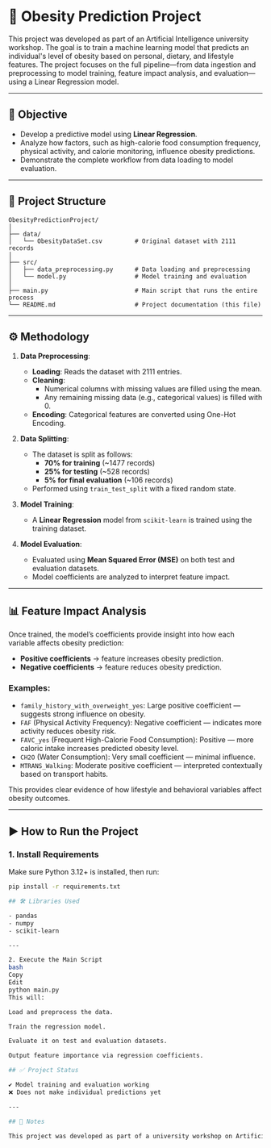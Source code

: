 # 🧠 Obesity Prediction Project

This project was developed as part of an Artificial Intelligence university workshop. The goal is to train a machine learning model that predicts an individual's level of obesity based on personal, dietary, and lifestyle features. The project focuses on the full pipeline—from data ingestion and preprocessing to model training, feature impact analysis, and evaluation—using a Linear Regression model.

---

## 🎯 Objective

- Develop a predictive model using **Linear Regression**.
- Analyze how factors, such as high-calorie food consumption frequency, physical activity, and calorie monitoring, influence obesity predictions.
- Demonstrate the complete workflow from data loading to model evaluation.

---


## 📁 Project Structure

```
ObesityPredictionProject/
│
├── data/
│   └── ObesityDataSet.csv         # Original dataset with 2111 records
│
├── src/
│   ├── data_preprocessing.py      # Data loading and preprocessing
│   └── model.py                   # Model training and evaluation
│
├── main.py                        # Main script that runs the entire process
└── README.md                      # Project documentation (this file)
```
---

## ⚙️ Methodology

1. **Data Preprocessing**:
   - **Loading**: Reads the dataset with 2111 entries.
   - **Cleaning**:
     - Numerical columns with missing values are filled using the mean.
     - Any remaining missing data (e.g., categorical values) is filled with 0.
   - **Encoding**: Categorical features are converted using One-Hot Encoding.

2. **Data Splitting**:
   - The dataset is split as follows:
     - **70% for training** (~1477 records)
     - **25% for testing** (~528 records)
     - **5% for final evaluation** (~106 records)
   - Performed using `train_test_split` with a fixed random state.

3. **Model Training**:
   - A **Linear Regression** model from `scikit-learn` is trained using the training dataset.

4. **Model Evaluation**:
   - Evaluated using **Mean Squared Error (MSE)** on both test and evaluation datasets.
   - Model coefficients are analyzed to interpret feature impact.

---

## 📊 Feature Impact Analysis

Once trained, the model’s coefficients provide insight into how each variable affects obesity prediction:

- **Positive coefficients** → feature increases obesity prediction.
- **Negative coefficients** → feature reduces obesity prediction.

### Examples:
- `family_history_with_overweight_yes`: Large positive coefficient — suggests strong influence on obesity.
- `FAF` (Physical Activity Frequency): Negative coefficient — indicates more activity reduces obesity risk.
- `FAVC_yes` (Frequent High-Calorie Food Consumption): Positive — more caloric intake increases predicted obesity level.
- `CH2O` (Water Consumption): Very small coefficient — minimal influence.
- `MTRANS_Walking`: Moderate positive coefficient — interpreted contextually based on transport habits.

This provides clear evidence of how lifestyle and behavioral variables affect obesity outcomes.

---

## ▶️ How to Run the Project

### 1. Install Requirements

Make sure Python 3.12+ is installed, then run:

```bash
pip install -r requirements.txt

## 🛠️ Libraries Used

- pandas  
- numpy  
- scikit-learn  

---

2. Execute the Main Script
bash
Copy
Edit
python main.py
This will:

Load and preprocess the data.

Train the regression model.

Evaluate it on test and evaluation datasets.

Output feature importance via regression coefficients.

## ✅ Project Status

✔️ Model training and evaluation working  
❌ Does not make individual predictions yet  

---

## 📌 Notes

This project was developed as part of a university workshop on Artificial Intelligence. The main objective is to demonstrate the process of training and evaluating a predictive model using real-world data.
